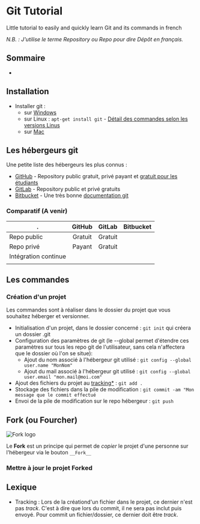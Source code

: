 # Git Tutorial

 Little tutorial to easily and quickly learn Git and its commands in french
 
_N.B. : J'utilise le terme Repository ou Repo pour dire Dépôt en français._

## Sommaire

- [](#)

## Installation

- Installer git :
  - sur [Windows](https://git-scm.com/download/win "Installer Git for Windows")
  - sur Linux : `apt-get install git` - [Détail des commandes selon les versions Linus](https://git-scm.com/download/linux "Installation Git Linux")
  - sur [Mac](https://git-scm.com/download/mac "Installer Git for Mac")

## Les hébergeurs git

Une petite liste des hébergeurs les plus connus :  
- [GitHub](https://github.com/ "GitHub.com") - Repository public gratuit, privé payant et [gratuit pour les étudiants](https://education.github.com/ "GitHub Education Pack")
- [GitLab](https://gitlab.com/ "GitLab.com") - Repository public et privé gratuits
- [Bitbucket](https://bitbucket.org/ "Bitbucket.org") - Une très bonne [documentation git](https://www.atlassian.com/git/tutorials "Atlassian")

### Comparatif (A venir)

. | GitHub | GitLab | Bitbucket
--- | :---: | --- | :---:
Repo public | Gratuit | Gratuit |
Repo privé | Payant | Gratuit |
Intégration continue | | |
 | | |
 
 ## Les commandes
 
 ### Création d'un projet
 
 Les commandes sont à réaliser dans le dossier du projet que vous souhaitez héberger et versionner.
 - Initialisation d'un projet, dans le dossier concerné : `git init` qui créera un dossier .git
 - Configuration des paramètres de git (le --global permet d'étendre ces paramètres sur tous les repo git de l'utilisateur, sans cela n'affectera que le dossier où l'on se situe):
   - Ajout du nom associé à l'hébergeur git utilisé : `git config --global user.name "MonNom"`
   - Ajout du mail associé à l'hébergeur git utilisé : `git config --global user.email "mon.mail@moi.com"`
 - Ajout des fichiers du projet au [tracking*](#lexique) : `git add .`
 - Stockage des fichiers dans la pile de modification : `git commit -am "Mon message que le commit effectué`
 - Envoi de la pile de modification sur le repo hébergeur : `git push`

## Fork (ou Fourcher)

![Fork logo](https://upload.wikimedia.org/wikipedia/commons/3/38/GitHub_Fork_Button.png "Fork logo")

Le __Fork__ est un principe qui permet de _copier_ le projet d'une personne sur l'hébergeur via le bouton `__Fork__`

### Mettre à jour le projet Forked



## Lexique

- Tracking : Lors de la créationd'un fichier dans le projet, ce dernier n'est pas _track_. C'est à dire que lors du commit, il ne sera pas inclut puis envoyé. Pour commit un fichier/dossier, ce dernier doit être _track_.
